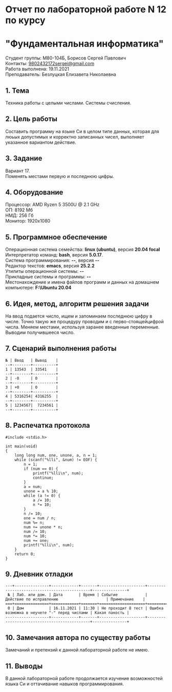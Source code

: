 # Отчет по лабораторной работе N 12 по курсу
# "Фундаментальная информатика"

Студент группы: M80-104Б, Борисов Сергей Павлович\
Контакты: 9802432172sergei@gmail.com\
Работа выполнена: 19.11.2021\
Преподаватель: Безлуцкая Елизавета Николаевна

## 1. Тема

Техника работы с целыми числами. Системы счисления.

## 2. Цель работы

Составить программу на языке Си в целом типе данных, которая для люьых допустимых и корректно записанных чисел, выполняет указанное вариантом действие.

## 3. Задание

Вариант 17.\
Поменять местами первую и последнюю цифры.

## 4. Оборудование

Процессор: AMD Ryzen 5 3500U @ 2.1 GHz\
ОП: 8192 Мб\
НМД: 256 Гб\
Монитор: 1920x1080

## 5. Программное обеспечение

Операционная система семейства: **linux (ubuntu)**, версия **20.04 focal**\
Интерпретатор команд: **bash**, версия **5.0.17**.\
Система программирования: **--**, версия **--**\
Редактор текстов: **emacs**, версия **25.2.2**\
Утилиты операционной системы: **--**\
Прикладные системы и программы: **--**\
Местонахождение и имена файлов программ и данных на домашнем компьютере: **F:\Ubuntu 20.04**

## 6. Идея, метод, алгоритм решения задачи

На ввод подается число, ищем и запоминаем последнюю цифру в числе. Точно такую же процедуру проводим и с перво-стоящейцифрой числа. Меняем местами, используя заранее введенные переменные. Выводим получившееся число.

## 7. Сценарий выполнения работы

```
№ | Ввод   | Вывод    |
--+--------+----------+
1 | 13543  | 33541    |
--+--------+----------+
2 | -0     | 0        |
--+--------+----------+
3 | +0     | 0        |
--+--------+----------+
4 | 5316254| 4316255  |
--+--------+----------+
5 | 1234567|  7234561 |
--+--------+----------+
```

## 8. Распечатка протокола

```
#include <stdio.h>

int main(void)
{
    long long num, one, unone, a, n = 1;
    while (scanf("%lli", &num) != EOF) {
        n = 1;
        if (num == 0) {
            printf("%lli\n", num);
            continue;
        }
        a = num;
        unone = a % 10;
        while (a != 0) {
            a /= 10;
            n *= 10;
        }
        n /= 10;
        one = num / n;
        num %= n;
        num += unone * n;
        num /= 10;
        num *= 10;
        num += one;
        printf("%lli\n", num);
    }
    return 0;
}
```

## 9. Дневник отладки

```
---+---------------+------------+-------+--------------------+---------------------------------------------+---------------+
 № | Лаб. или дом. | Дата       | Время | Событие            | Действие по исправлению                     | Примечание    |
===+===============+============+=======+====================+=============================================+===============+
 0 | Дом           | 16.11.2021 | 11:30 | Не проходит 8 тест | Ошибка возможна в неучете "-" перед числами | Какая пакость |
-------------------+------------+-------+--------------------+---------------------------------------------+---------------+
```

## 10. Замечания автора по существу работы

Замечаний и претензий к данной лабораторной работе не имею.

## 11. Выводы

В данной лабораторной работе продолжается изучение возможностей языка Си и оттачивание навыков программирования. 
